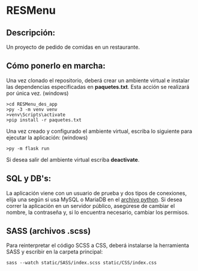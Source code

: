 # RESMenu
## Descripción:
Un proyecto de pedido de comidas en un restaurante.
## Cómo ponerlo en marcha:
Una vez clonado el repositorio, deberá crear un ambiente
virtual e instalar las dependencias 
especificadas en **paquetes.txt**. 
Esta acción se realizará por única vez.
(windows)
``` 
>cd RESMenu_des_app
>py -3 -m venv venv
>venv\Scripts\activate
>pip install -r paquetes.txt
```
Una vez creado y configurado el ambiente virtual,
escriba lo siguiente para ejecutar la aplicación:
(windows)
```
>py -m flask run
```
Si desea salir del ambiente virtual escriba **deactivate**.

## SQL y DB's:
La aplicación viene con un usuario de prueba y dos tipos de conexiones,
elija una según si usa MySQL o MariaDB en el 
[archivo python](app.py). Si desea correr la aplicación en
un servidor público, asegúrese de cambiar el nombre, 
la contraseña 
y, si lo encuentra necesario, cambiar los permisos.

## SASS (archivos .scss)
Para reinterpretar el código SCSS a CSS, deberá
instalarse la herramienta SASS y escribir en la carpeta
principal:
```
sass --watch static/SASS/index.scss static/CSS/index.css
```

